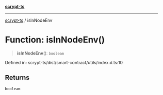[**scrypt-ts**](../README.md)

***

[scrypt-ts](../globals.md) / isInNodeEnv

# Function: isInNodeEnv()

> **isInNodeEnv**(): `boolean`

Defined in: scrypt-ts/dist/smart-contract/utils/index.d.ts:10

## Returns

`boolean`

